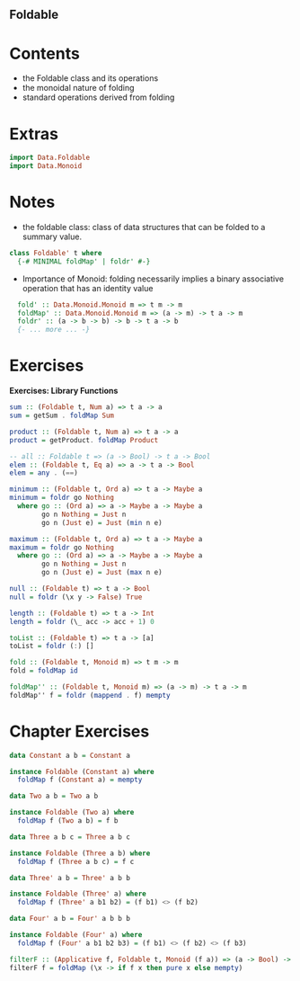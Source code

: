 Foldable
--------

Contents
========

-   the Foldable class and its operations
-   the monoidal nature of folding
-   standard operations derived from folding

Extras
======

``` haskell
import Data.Foldable
import Data.Monoid
```

Notes
=====

-   the foldable class: class of data structures that can be folded to a summary value.

``` haskell
class Foldable' t where
  {-# MINIMAL foldMap' | foldr' #-}
```

-   Importance of Monoid: folding necessarily implies a binary associative operation that has an identity value

``` haskell
  fold' :: Data.Monoid.Monoid m => t m -> m
  foldMap' :: Data.Monoid.Monoid m => (a -> m) -> t a -> m
  foldr' :: (a -> b -> b) -> b -> t a -> b
  {- ... more ... -}
```

Exercises
=========

**Exercises: Library Functions**

``` haskell
sum :: (Foldable t, Num a) => t a -> a
sum = getSum . foldMap Sum

product :: (Foldable t, Num a) => t a -> a
product = getProduct. foldMap Product

-- all :: Foldable t => (a -> Bool) -> t a -> Bool
elem :: (Foldable t, Eq a) => a -> t a -> Bool
elem = any . (==)

minimum :: (Foldable t, Ord a) => t a -> Maybe a
minimum = foldr go Nothing
  where go :: (Ord a) => a -> Maybe a -> Maybe a
        go n Nothing = Just n
        go n (Just e) = Just (min n e)

maximum :: (Foldable t, Ord a) => t a -> Maybe a
maximum = foldr go Nothing
  where go :: (Ord a) => a -> Maybe a -> Maybe a
        go n Nothing = Just n
        go n (Just e) = Just (max n e)

null :: (Foldable t) => t a -> Bool
null = foldr (\x y -> False) True

length :: (Foldable t) => t a -> Int
length = foldr (\_ acc -> acc + 1) 0

toList :: (Foldable t) => t a -> [a]
toList = foldr (:) []

fold :: (Foldable t, Monoid m) => t m -> m
fold = foldMap id

foldMap'' :: (Foldable t, Monoid m) => (a -> m) -> t a -> m
foldMap'' f = foldr (mappend . f) mempty
```

Chapter Exercises
=================

``` haskell
data Constant a b = Constant a

instance Foldable (Constant a) where
  foldMap f (Constant a) = mempty

data Two a b = Two a b

instance Foldable (Two a) where
  foldMap f (Two a b) = f b

data Three a b c = Three a b c

instance Foldable (Three a b) where
  foldMap f (Three a b c) = f c

data Three' a b = Three' a b b

instance Foldable (Three' a) where
  foldMap f (Three' a b1 b2) = (f b1) <> (f b2)

data Four' a b = Four' a b b b

instance Foldable (Four' a) where
  foldMap f (Four' a b1 b2 b3) = (f b1) <> (f b2) <> (f b3)
```

``` haskell
filterF :: (Applicative f, Foldable t, Monoid (f a)) => (a -> Bool) -> t a -> f a
filterF f = foldMap (\x -> if f x then pure x else mempty)
```
